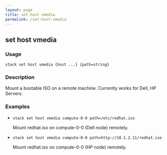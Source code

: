 ```yaml
---
layout: page
title: set host vmedia
permalink: /set-host-vmedia
---
```


## set host vmedia

### Usage

`stack set host vmedia {host ...} {path=string}`

### Description

Mount a bootable ISO on a remote machine.
	Currently works for Dell, HP Servers.

### Examples

* `stack set host vmedia compute-0-0 path=/etc/redhat.iso`

   Mount redhat.iso on compute-0-0 (Dell node) remotely.

* `stack set host vmedia compute-0-0 path=http://10.1.2.11/redhat.iso`

   Mount redhat.iso on compute-0-0 (HP node) remotely.



